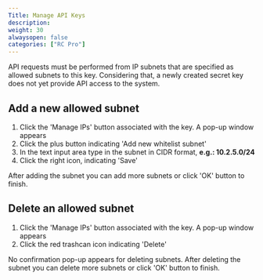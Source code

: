 ```yaml
---
Title: Manage API Keys
description: 
weight: 30
alwaysopen: false
categories: ["RC Pro"]
---
```

API requests must be performed from IP subnets that are specified as allowed subnets to this key.
Considering that, a newly created secret key does not yet provide API access to the system.

## Add a new allowed subnet

1. Click the 'Manage IPs' button associated with the key. A pop-up window appears
1. Click the plus button indicating 'Add new whitelist subnet'
1. In the text input area type in the subnet in CIDR format, **e.g.: 10.2.5.0/24**
1. Click the right icon, indicating 'Save'

After adding the subnet you can add more subnets or click 'OK' button to finish.

## Delete an allowed subnet

1. Click the 'Manage IPs' button associated with the key. A pop-up window appears
1. Click the red trashcan icon indicating 'Delete'

No confirmation pop-up appears for deleting subnets.
After deleting the subnet you can delete more subnets or click 'OK' button to finish.
